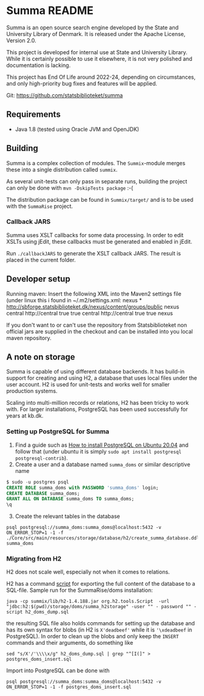 # Summa README

Summa is an open source search engine developed by the
State and University Library of Denmark. It is released
under the Apache License, Version 2.0.

This project is developed for internal use at State and University Library.
While it is certainly possible to use it elsewhere, it is not very
polished and documentation is lacking.

This project has End Of Life around 2022-24, depending on circumstances,
and only high-priority bug fixes and features will be applied.

Git: https://github.com/statsbiblioteket/summa

## Requirements

* Java 1.8 (tested using Oracle JVM and OpenJDK)

## Building

Summa is a complex collection of modules. The `Summix`-module merges
these into a single distribution called `summix`.
 
 As several unit-tests can only pass in separate runs, building the
 project can only be done with `mvn -DskipTests package` :-(

The distribution package can be found in `Summix/target/` and is to be used
with the `SummaRise` project.

### Callback JARS

Summa uses XSLT callbacks for some data processing. In order to edit
XSLTs using jEdit, these callbacks must be generated and enabled in
jEdit.

Run `./callbackJARS` to generate the XSLT callback JARS. The result is
placed in the current folder.

## Developer setup

Running maven:
Insert the following XML into the Maven2 settings file (under linux this i found
in ~/.m2/settings.xml:
<settings>
  <mirrors>
    <mirror>
      <!--This sends everything else to /public -->
      <id>nexus</id>
      <mirrorOf>*</mirrorOf>
      <url>http://sbforge.statsbiblioteket.dk/nexus/content/groups/public</url>
    </mirror>
  </mirrors>
  <profiles>
    <profile>
      <id>nexus</id>
      <!--Enable snapshots for the built in central repo to direct -->
      <!--all requests to nexus via the mirror -->
      <repositories>
        <repository>
          <id>central</id>
          <url>http://central</url>
          <releases><enabled>true</enabled></releases>
          <snapshots><enabled>true</enabled></snapshots>
        </repository>
      </repositories>
     <pluginRepositories>
        <pluginRepository>
          <id>central</id>
          <url>http://central</url>
          <releases><enabled>true</enabled></releases>
          <snapshots><enabled>true</enabled></snapshots>
        </pluginRepository>
      </pluginRepositories>
    </profile>
  </profiles>
  <activeProfiles>
    <!--make the profile active all the time -->
    <activeProfile>nexus</activeProfile>
  </activeProfiles>
</settings>

If you don't want to or can't use the repository from Statsbiblioteket non
official jars are supplied in the checkout and can be installed into you local
maven repository.

## A note on storage

Summa is capable of using different database backends. It has build-in support for
creating and using H2, a database that uses local files under the user account.
H2 is used for unit-tests and works well for smaller production systems.

Scaling into multi-million records or relations, H2 has been tricky to work with.
For larger installations, PostgreSQL has been used successfully for years at kb.dk.

### Setting up PostgreSQL for Summa

1. Find a guide such as [How to install PostgreSQL on Ubuntu 20.04](https://www.digitalocean.com/community/tutorials/how-to-install-postgresql-on-ubuntu-20-04-quickstart)
and follow that (under ubuntu it is simply `sudo apt install postgresql postgresql-contrib`).
2. Create a user and a database named `summa_doms` or similar descriptive name
```sql
$ sudo -u postgres psql
CREATE ROLE summa_doms with PASSWORD 'summa_doms' login;
CREATE DATABASE summa_doms;
GRANT ALL ON DATABASE summa_doms TO summa_doms;
\q
```
3. Create the relevant tables in the database
```shell script 
psql postgresql://summa_doms:summa_doms@localhost:5432 -v ON_ERROR_STOP=1 -1 -f ./Core/src/main/resources/storage/database/h2/create_summa_database.ddl summa_doms
```

### Migrating from H2

H2 does not scale well, especially not when it comes to relations.

H2 has a command [script](http://h2database.com/javadoc/org/h2/tools/Script.html#main_String...)
for exporting the full content of the database to a SQL-file. Sample run for the
SummaRise/doms installation:

```shell script
java -cp summix/lib/h2-1.4.188.jar org.h2.tools.Script  -url "jdbc:h2:$(pwd)/storage/doms/summa_h2storage" -user "" - password "" -script h2_doms_dump.sql
```

the resulting SQL file also holds commands for setting up the database and has its
own syntax for blobs (in H2 is `X'deadbeef'` while it is `'\xdeadbeef` in PostgreSQL).
In order to clean up the blobs and only keep the `INSERT` commands and their 
arguments, do something like

```shell script
sed "s/X'/'\\\\x/g" h2_doms_dump.sql | grep "^[I(]" > postgres_doms_insert.sql
``` 

Import into PostgreSQL can be done with
```shell script
psql postgresql://summa_doms:summa_doms@localhost:5432 -v ON_ERROR_STOP=1 -1 -f postgres_doms_insert.sql
``` 

